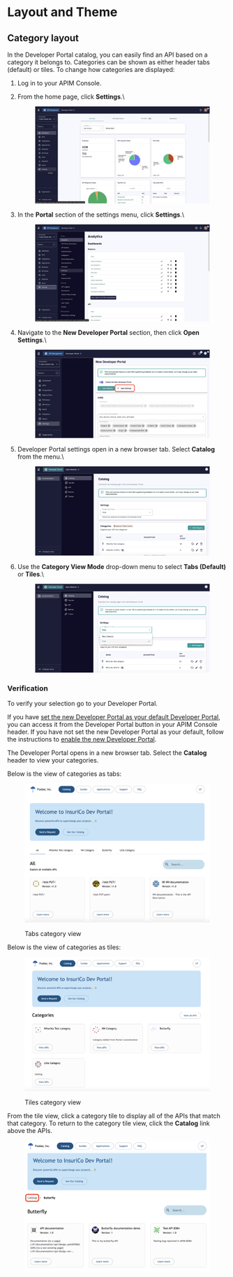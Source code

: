 # Layout and Theme

## Category layout

In the Developer Portal catalog, you can easily find an API based on a category it belongs to. Categories can be shown as either header tabs (default) or tiles. To change how categories are displayed:

1. Log in to your APIM Console.
2.  From the home page, click **Settings**.\


    <figure><img src="../../.gitbook/assets/image (199).png" alt=""><figcaption></figcaption></figure>
3.  In the **Portal** section of the settings menu, click **Settings**.\


    <figure><img src="../../.gitbook/assets/image (200).png" alt=""><figcaption></figcaption></figure>
4.  Navigate to the **New Developer Portal** section, then click **Open Settings**.\


    <figure><img src="../../.gitbook/assets/dev portal settings.png" alt=""><figcaption></figcaption></figure>
5.  Developer Portal settings open in a new browser tab. Select **Catalog** from the menu.\


    <figure><img src="../../.gitbook/assets/00 cat2.png" alt=""><figcaption></figcaption></figure>
6.  Use the **Category View Mode** drop-down menu to select **Tabs (Default)** or **Tiles**.\


    <figure><img src="../../.gitbook/assets/00 select.png" alt=""><figcaption></figcaption></figure>

### Verification

To verify your selection go to your Developer Portal.&#x20;

If you have [set the new Developer Portal as your default Developer Portal](broken-reference), you can access it from the Developer Portal button in your APIM Console header. If you have not set the new Developer Portal as your default, follow the instructions to [enable the new Developer Portal](broken-reference).

The Developer Portal opens in a new browser tab. Select the **Catalog** header to view your categories.

Below is the view of categories as tabs:

<figure><img src="../../.gitbook/assets/0 tabs.png" alt=""><figcaption><p>Tabs category view</p></figcaption></figure>

Below is the view of categories as tiles:

<figure><img src="../../.gitbook/assets/0 tiles.png" alt=""><figcaption><p>Tiles category view</p></figcaption></figure>

From the tile view, click a category tile to display all of the APIs that match that category. To return to the category tile view, click the **Catalog** link above the APIs.

<figure><img src="../../.gitbook/assets/00 cat.png" alt=""><figcaption></figcaption></figure>
